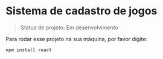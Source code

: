 # Sistema de cadastro de jogos

>Status de projeto: Em desenvolvimento

Para rodar esse projeto na sua máquina, por favor digite:

```
npm install react
```
